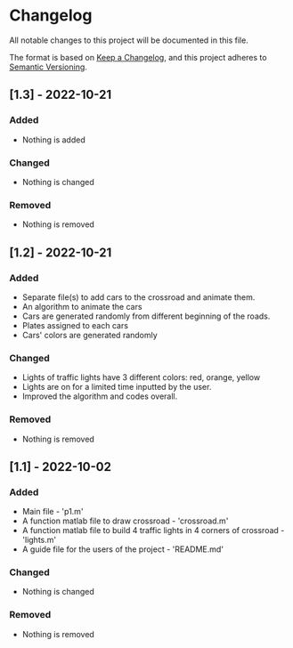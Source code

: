 # Changelog
All notable changes to this project will be documented in this file.

The format is based on [Keep a Changelog](https://keepachangelog.com/en/1.0.0/),
and this project adheres to [Semantic Versioning](https://semver.org/spec/v2.0.0.html).

## [1.3] - 2022-10-21
### Added
- Nothing is added

### Changed
- Nothing is changed

### Removed
- Nothing is removed

## [1.2] - 2022-10-21
### Added
- Separate file(s) to add cars to the crossroad and animate them.
- An algorithm to animate the cars
- Cars are generated randomly from different beginning of the roads.
- Plates assigned to each cars
- Cars' colors are generated randomly


### Changed
- Lights of traffic lights have 3 different colors: red, orange, yellow
- Lights are on for a limited time inputted by the user.
- Improved the algorithm and codes overall.

### Removed
- Nothing is removed


## [1.1] - 2022-10-02
### Added
- Main file - 'p1.m'
- A function matlab file to draw crossroad - 'crossroad.m'
- A function matlab file to build 4 traffic lights in 4 corners of crossroad - 'lights.m'
- A guide file for the users of the project - 'README.md'

### Changed
- Nothing is changed

### Removed
- Nothing is removed